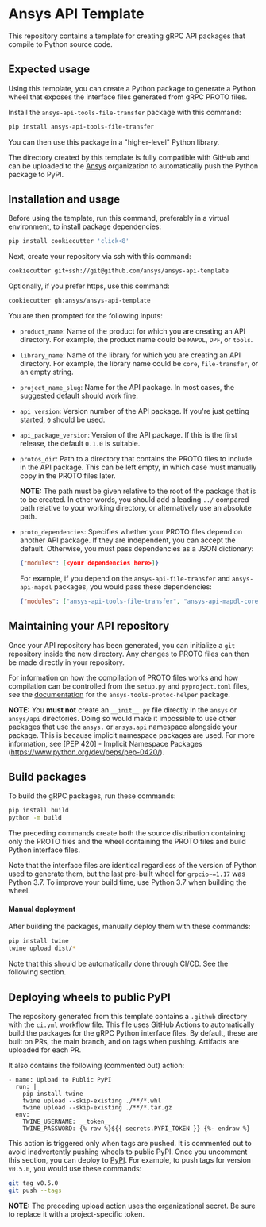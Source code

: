 # Ansys API Template

This repository contains a template for creating gRPC API packages that compile to Python source code.


## Expected usage

Using this template, you can create a Python package to generate a Python wheel
that exposes the interface files generated from gRPC PROTO files.

Install the `ansys-api-tools-file-transfer` package with this command:

```bash
pip install ansys-api-tools-file-transfer
```

You can then use this package in a "higher-level" Python library.

The directory created by this template is fully compatible with GitHub and can
be uploaded to the [Ansys](https://github.com/ansys) organization to
automatically push the Python package to PyPI.


## Installation and usage

Before using the template, run this command, preferably in a virtual environment, to install
package dependencies:

```bash
pip install cookiecutter 'click<8'
```

Next, create your repository via ssh with this command:

```bash
cookiecutter git+ssh://git@github.com/ansys/ansys-api-template
```

Optionally, if you prefer https, use this command:

```bash
cookiecutter gh:ansys/ansys-api-template
```

You are then prompted for the following inputs:

* `product_name`: Name of the product for which you are creating an API directory. For example, the product name could be ``MAPDL``, ``DPF``, or ``tools``.
* `library_name`: Name of the library for which you are creating an API directory. For example, the library name could be ``core``, ``file-transfer``, or an empty string.
* `project_name_slug`: Name for the API package. In most cases, the suggested default should work fine.
* `api_version`: Version number of the API package. If you're just getting started, ``0`` should be used.
* `api_package_version`: Version of the API package. If this is the first release, the default ``0.1.0`` is suitable.
* `protos_dir`: Path to a directory that contains the PROTO files to include in the API package. This can be left empty, in which case must manually copy in the PROTO files later.

  **NOTE:** The path must be given relative to the root of the package that is to be created. In other words, you should add a leading ``../`` compared path relative to your working directory, or alternatively use an absolute path.
* `proto_dependencies`: Specifies whether your PROTO files depend on another API package. If they are independent, you can accept the default. Otherwise, you must pass dependencies as a JSON dictionary:

  ```json
  {"modules": [<your dependencies here>]}
  ```

  For example, if you depend on the ``ansys-api-file-transfer`` and ``ansys-api-mapdl`` packages, you
  would pass these dependencies:

  ```json
  {"modules": ["ansys-api-tools-file-transfer", "ansys-api-mapdl-core"]}
  ```

## Maintaining your API repository

Once your API repository has been generated, you can initialize a ``git`` repository inside the new directory. Any changes to PROTO files can then be made directly in your repository.

For information on how the compilation of PROTO files works and how compilation can be controlled from the ``setup.py`` and ``pyproject.toml`` files, see the [documentation](https://ansys.github.io/ansys-tools-protoc-helper/) for the ``ansys-tools-protoc-helper`` package.

**NOTE:** You **must not** create an ``__init__.py`` file directly in the ``ansys`` or ``ansys/api`` directories. Doing so would make it impossible to use other packages that use the `ansys.` or `ansys.api` namespace alongside your package. This is because implicit namespace packages are used. For more information, see [PEP 420] - Implicit Namespace Packages (https://www.python.org/dev/peps/pep-0420/).


## Build packages

To build the gRPC packages, run these commands:

```bash
pip install build
python -m build
```

The preceding commands create both the source distribution containing only the PROTO files
and the wheel containing the PROTO files and build Python interface files.

Note that the interface files are identical regardless of the version of Python
used to generate them, but the last pre-built wheel for ``grpcio~=1.17`` was
Python 3.7. To improve your build time, use Python 3.7 when building the
wheel.


#### Manual deployment

After building the packages, manually deploy them with these commands:

```bash
pip install twine
twine upload dist/*
```

Note that this should be automatically done through CI/CD. See the following section.


## Deploying wheels to public PyPI

The repository generated from this template contains a ``.github`` directory
with the ``ci.yml`` workflow file. This file uses GitHub Actions
to automatically build the packages for the gRPC Python interface files. By
default, these are built on PRs, the main branch, and on tags when
pushing. Artifacts are uploaded for each PR.

It also contains the following (commented out) action:

```
- name: Upload to Public PyPI
  run: |
    pip install twine
    twine upload --skip-existing ./**/*.whl
    twine upload --skip-existing ./**/*.tar.gz
  env:
    TWINE_USERNAME: __token__
    TWINE_PASSWORD: {% raw %}${{ secrets.PYPI_TOKEN }} {%- endraw %}

```

This action is triggered only when tags are pushed. It is commented out to avoid
inadvertently pushing wheels to public PyPI. Once you uncomment this section,
you can deploy to [PyPI](https://pypi.org/). For example, to push tags for version
``v0.5.0``, you would use these commands:

```bash
git tag v0.5.0
git push --tags
```

**NOTE:** The preceding upload action uses the organizational secret. Be sure to replace it
with a project-specific token.
